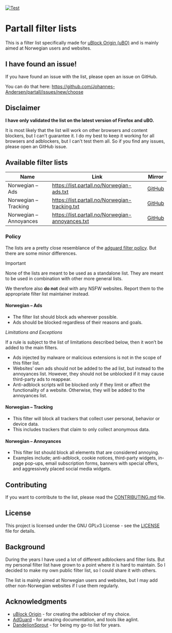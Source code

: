 [![Test](https://github.com/Johannes-Andersen/partall/actions/workflows/test.yml/badge.svg?branch=main)](https://github.com/Johannes-Andersen/partall/actions/workflows/test.yml)

# Partall filter lists

This is a filter list specifically made for <a href="https://github.com/gorhill/uBlock">uBlock Origin (uBO)</a>
and is mainly aimed at Norwegian users and websites.

## I have found an issue!

If you have found an issue with the list, please open an issue on GitHub.

You can do that here: https://github.com/Johannes-Andersen/partall/issues/new/choose

## Disclaimer

<strong>I have only validated the list on the latest version of Firefox and uBO.</strong>

It is most likely that the list will work on other browsers and content blockers, but I can't guarantee it. I do my best to keep it working for all browsers and adblockers, but I can't test them all. So if you find any issues, please open an GitHub issue.

## Available filter lists

| Name                   | Link                                             | Mirror                                                                                                |
| ---------------------- | ------------------------------------------------ | ----------------------------------------------------------------------------------------------------- |
| Norwegian – Ads        | https://list.partall.no/Norwegian-ads.txt        | [GitHub](https://raw.githubusercontent.com/Johannes-Andersen/partall/deploy/Norwegian-ads.txt)        |
| Norwegian – Tracking   | https://list.partall.no/Norwegian-tracking.txt   | [GitHub](https://raw.githubusercontent.com/Johannes-Andersen/partall/deploy/Norwegian-tracking.txt)   |
| Norwegian – Annoyances | https://list.partall.no/Norwegian-annoyances.txt | [GitHub](https://raw.githubusercontent.com/Johannes-Andersen/partall/deploy/Norwegian-annoyances.txt) |

### Policy

The lists are a pretty close resemblance of the [adguard filter policy](https://adguard.com/kb/general/ad-filtering/filter-policy).
But there are some minor differences.

> [!IMPORTANT]  
> None of the lists are meant to be used as a standalone list. They are meant to be used in combination with other more general lists.
>
> We therefore also **do not** deal with any NSFW websites. Report them to the appropriate filter list maintainer instead.

#### **Norwegian – Ads**

- The filter list should block ads wherever possible.
- Ads should be blocked regardless of their reasons and goals.

_Limitations and Exceptions_

If a rule is subject to the list of limitations described below, then it won’t be added to the main filters.

- Ads injected by malware or malicious extensions is not in the scope of this filter list.
- Websites’ own ads should not be added to the ad list, but instead to the annoyances list. However, they should not be unblocked if it may cause third-party ads to reappear.
- Anti-adblock scripts will be blocked only if they limit or affect the functionality of a website. Otherwise, they will be added to the annoyances list.

#### **Norwegian – Tracking**

- This filter will block all trackers that collect user personal, behavior or device data.
- This includes trackers that claim to only collect anonymous data.

#### **Norwegian – Annoyances**

- This filter list should block all elements that are considered annoying.
- Examples include; anti-adblock, cookie notices, third-party widgets, in-page pop-ups, email subscription forms, banners with special offers, and aggressively placed social media widgets.

## Contributing

If you want to contribute to the list, please read the [CONTRIBUTING.md](CONTRIBUTING.md) file.

## License

This project is licensed under the GNU GPLv3 License - see the [LICENSE](LICENSE) file for details.

## Background

During the years I have used a lot of different adblockers and filter lists. But my personal filter list have grown to a point where it is hard to maintain. So I decided to make my own public filter list, so I could share it with others.

The list is mainly aimed at Norwegian users and websites, but I may add other non-Norwegian websites if I use them regularly.

## Acknowledgments

- [uBlock Origin](https://github.com/gorhill/uBlock) - for creating the adblocker of my choice.
- [AdGuard](https://adguard.com/) - for amazing documentation, and tools like aglint.
- [DandelionSprout](https://github.com/DandelionSprout/adfilt) - for being my go-to list for years.
